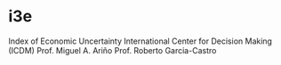 # i3e
Index of Economic Uncertainty 
International Center for Decision Making (ICDM)
Prof. Miguel A. Ariño
Prof. Roberto Garcia-Castro 

